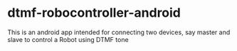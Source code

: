 # dtmf-robocontroller-android
This is an android app intended for connecting two devices, say master and slave to control a Robot using DTMF tone
